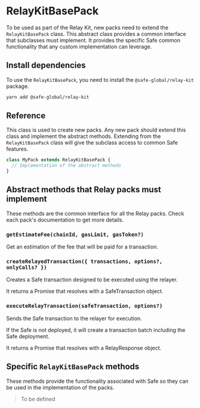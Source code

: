# RelayKitBasePack

To be used as part of the Relay Kit, new packs need to extend the `RelayKitBasePack` class. This abstract class provides a common interface that subclasses must implement. It provides the specific Safe common functionality that any custom implementation can leverage.

## Install dependencies

To use the `RelayKitBasePack`, you need to install the `@safe-global/relay-kit` package.

```bash
yarn add @safe-global/relay-kit
```

## Reference

This class is used to create new packs. Any new pack should extend this class and implement the abstract methods. Extending from the `RelayKitBasePack` class will give the subclass access to common Safe features.

```typescript
class MyPack extends RelayKitBasePack {
  // Implementation of the abstract methods
}
```

## Abstract methods that Relay packs must implement

These methods are the common interface for all the Relay packs. Check each pack's documentation to get more details.

### `getEstimateFee(chainId, gasLimit, gasToken?)`

Get an estimation of the fee that will be paid for a transaction.

### `createRelayedTransaction({ transactions, options?, onlyCalls? })`

Creates a Safe transaction designed to be executed using the relayer.

It returns a Promise that resolves with a SafeTransaction object.

### `executeRelayTransaction(safeTransaction, options?)`

Sends the Safe transaction to the relayer for execution.

If the Safe is not deployed, it will create a transaction batch including the Safe deployment.

It returns a Promise that resolves with a RelayResponse object.

## Specific `RelayKitBasePack` methods

These methods provide the functionality associated with Safe so they can be used in the implementation of the packs.

> To be defined
